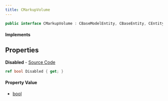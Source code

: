 ```yaml
---
title: CMarkupVolume
---
```


```csharp
public interface CMarkupVolume : CBaseModelEntity, CBaseEntity, CEntityInstance, ISchemaClass<CEntityInstance>, ISchemaClass<CBaseEntity>, ISchemaClass<CBaseModelEntity>, ISchemaClass<CMarkupVolume>, ISchemaField, ISchemaClass, INativeHandle
```

#### Implements

## Properties

**Disabled** - [Source Code](https://github.com/swiftly-solution/swiftlys2/blob/main/managed/src/SwiftlyS2.Generated/Schemas/Interfaces/CMarkupVolume.cs#L16)

```csharp
ref bool Disabled { get; }
```

#### Property Value

- [bool](https://learn.microsoft.com/dotnet/api/system.boolean)

